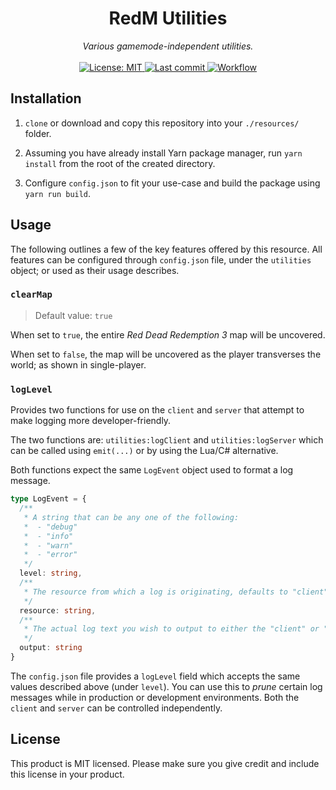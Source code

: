 <h1 align="center">RedM Utilities</h1>

<p align="center">
  <i>Various gamemode-independent utilities.</i>
  <br>
  <br>
  <a href="https://github.com/Ascent-Gaming/redm-utilities/blob/master/LICENSE">
    <img src="https://img.shields.io/badge/License-MIT-blue.svg?style=flat" alt="License: MIT">
  </a>
  <a href="https://github.com/Ascent-Gaming/redm-utilities/commits/master">
    <img src="https://img.shields.io/github/last-commit/Ascent-Gaming/redm-utilities.svg?style=flat" alt="Last commit">
  </a>
  <a href="">
    <img src="https://img.shields.io/github/workflow/status/Ascent-Gaming/redm-utilities/Node.js%20CI" alt="Workflow">
  </a>
</p>

## Installation

1. `clone` or download and copy this repository into your `./resources/` folder.

2. Assuming you have already install Yarn package manager, run `yarn install` from the root of the created directory.

3. Configure `config.json` to fit your use-case and build the package using `yarn run build`.

## Usage

The following outlines a few of the key features offered by this resource. All features can be configured through `config.json` file, under the `utilities` object; or used as their usage describes.

### `clearMap`

> Default value: `true`

When set to `true`, the entire *Red Dead Redemption 3* map will be uncovered.

When set to `false`, the map will be uncovered as the player transverses the world; as shown in single-player.

### `logLevel`

Provides two functions for use on the `client` and `server` that attempt to make logging more developer-friendly.

The two functions are: `utilities:logClient` and `utilities:logServer` which can be called using `emit(...)` or by using the Lua/C# alternative.

Both functions expect the same `LogEvent` object used to format a log message.

```TypeScript
type LogEvent = {
  /**
   * A string that can be any one of the following:
   *  - "debug"
   *  - "info"
   *  - "warn"
   *  - "error"
   */
  level: string,
  /**
   * The resource from which a log is originating, defaults to "client" or "server" depending on the function called.
   */
  resource: string,
  /**
   * The actual log text you wish to output to either the "client" or "server" console.
   */
  output: string
}
```

The `config.json` file provides a `logLevel` field which accepts the same values described above (under `level`). You can use this to *prune* certain log messages while in production or development environments. Both the `client` and `server` can be controlled independently.

## License
This product is MIT licensed. Please make sure you give credit and include this license in your product.
